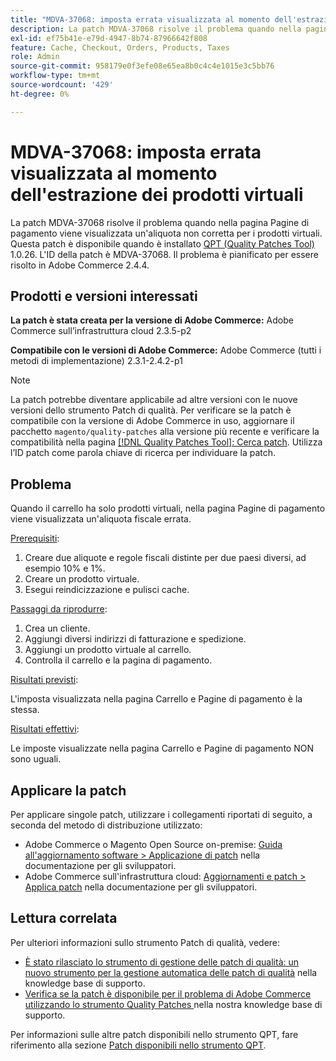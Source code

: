 ```yaml
---
title: "MDVA-37068: imposta errata visualizzata al momento dell'estrazione dei prodotti virtuali"
description: La patch MDVA-37068 risolve il problema quando nella pagina Pagine di pagamento viene visualizzata un'aliquota non corretta per i prodotti virtuali. Questa patch è disponibile quando è installato [Quality Patches Tool (QPT)](/help/announcements/adobe-commerce-announcements/magento-quality-patches-released-new-tool-to-self-serve-quality-patches.md) 1.0.26. L'ID della patch è MDVA-37068. Il problema è pianificato per essere risolto in Adobe Commerce 2.4.4.
exl-id: ef75b41e-e79d-4947-8b74-87966642f808
feature: Cache, Checkout, Orders, Products, Taxes
role: Admin
source-git-commit: 958179e0f3efe08e65ea8b0c4c4e1015e3c5bb76
workflow-type: tm+mt
source-wordcount: '429'
ht-degree: 0%

---
```


# MDVA-37068: imposta errata visualizzata al momento dell&#39;estrazione dei prodotti virtuali

La patch MDVA-37068 risolve il problema quando nella pagina Pagine di pagamento viene visualizzata un&#39;aliquota non corretta per i prodotti virtuali. Questa patch è disponibile quando è installato [QPT (Quality Patches Tool)](/help/announcements/adobe-commerce-announcements/magento-quality-patches-released-new-tool-to-self-serve-quality-patches.md) 1.0.26. L&#39;ID della patch è MDVA-37068. Il problema è pianificato per essere risolto in Adobe Commerce 2.4.4.

## Prodotti e versioni interessati

**La patch è stata creata per la versione di Adobe Commerce:**
Adobe Commerce sull’infrastruttura cloud 2.3.5-p2

**Compatibile con le versioni di Adobe Commerce:**
Adobe Commerce (tutti i metodi di implementazione) 2.3.1-2.4.2-p1

>[!NOTE]
>
>La patch potrebbe diventare applicabile ad altre versioni con le nuove versioni dello strumento Patch di qualità. Per verificare se la patch è compatibile con la versione di Adobe Commerce in uso, aggiornare il pacchetto `magento/quality-patches` alla versione più recente e verificare la compatibilità nella pagina [[!DNL Quality Patches Tool]: Cerca patch](https://devdocs.magento.com/quality-patches/tool.html#patch-grid). Utilizza l’ID patch come parola chiave di ricerca per individuare la patch.

## Problema

Quando il carrello ha solo prodotti virtuali, nella pagina Pagine di pagamento viene visualizzata un&#39;aliquota fiscale errata.

<u>Prerequisiti</u>:

1. Creare due aliquote e regole fiscali distinte per due paesi diversi, ad esempio 10% e 1%.
1. Creare un prodotto virtuale.
1. Esegui reindicizzazione e pulisci cache.

<u>Passaggi da riprodurre</u>:

1. Crea un cliente.
1. Aggiungi diversi indirizzi di fatturazione e spedizione.
1. Aggiungi un prodotto virtuale al carrello.
1. Controlla il carrello e la pagina di pagamento.

<u>Risultati previsti</u>:

L&#39;imposta visualizzata nella pagina Carrello e Pagine di pagamento è la stessa.

<u>Risultati effettivi</u>:

Le imposte visualizzate nella pagina Carrello e Pagine di pagamento NON sono uguali.

## Applicare la patch

Per applicare singole patch, utilizzare i collegamenti riportati di seguito, a seconda del metodo di distribuzione utilizzato:

* Adobe Commerce o Magento Open Source on-premise: [Guida all&#39;aggiornamento software > Applicazione di patch](https://devdocs.magento.com/guides/v2.4/comp-mgr/patching/mqp.html) nella documentazione per gli sviluppatori.
* Adobe Commerce sull&#39;infrastruttura cloud: [Aggiornamenti e patch > Applica patch](https://devdocs.magento.com/cloud/project/project-patch.html) nella documentazione per gli sviluppatori.

## Lettura correlata

Per ulteriori informazioni sullo strumento Patch di qualità, vedere:

* [È stato rilasciato lo strumento di gestione delle patch di qualità: un nuovo strumento per la gestione automatica delle patch di qualità](/help/announcements/adobe-commerce-announcements/magento-quality-patches-released-new-tool-to-self-serve-quality-patches.md) nella knowledge base di supporto.
* [Verifica se la patch è disponibile per il problema di Adobe Commerce utilizzando lo strumento Quality Patches ](/help/support-tools/patches-available-in-qpt-tool/check-patch-for-magento-issue-with-magento-quality-patches.md) nella nostra knowledge base di supporto.

Per informazioni sulle altre patch disponibili nello strumento QPT, fare riferimento alla sezione [Patch disponibili nello strumento QPT](https://support.magento.com/hc/en-us/sections/360010506631-Patches-available-in-QPT-tool-).
